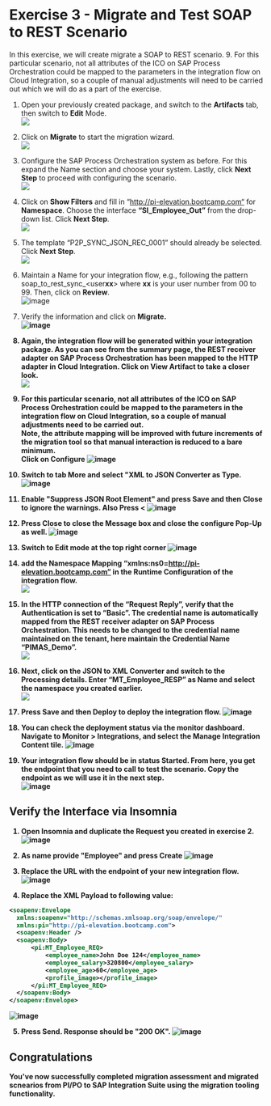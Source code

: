 # Exercise 3 - Migrate and Test SOAP to REST Scenario

In this exercise, we will create migrate a SOAP to REST scenario. 9.	For this particular scenario, not all attributes of the ICO on SAP Process Orchestration could be mapped to the parameters in the integration flow on Cloud Integration, so a couple of manual adjustments will need to be carried out which we will do as a part of the exercise.

1. Open your previously created package, and switch to the <b>Artifacts</b> tab, then switch to <b>Edit</b> Mode.
<br>![](/exercises/ex3/images/1.OpenPreviousPackage.png)

2. Click on <b>Migrate</b> to start the migration wizard.
<br>![](/exercises/ex3/images/2.0_ClickOnMigrate.png)

3.	Configure the SAP Process Orchestration system as before. For this expand the Name section and choose your system. Lastly, click <b>Next Step</b> to proceed with configuring the scenario.
<br>![](/exercises/ex3/images/3.0_Migrate_SelectPO_System.png)

4.	Click on <b>Show Filters</b> and fill in “http://pi-elevation.bootcamp.com“ for <b>Namespace</b>. Choose the interface <b>“SI_Employee_Out”</b> from the drop-down list. Click <b>Next Step</b>.
<br>![](/exercises/ex3/images/3.1_Migrate_SelectPO_Artifacts.png)

5.	The template “P2P_SYNC_JSON_REC_0001” should already be selected. Click <b>Next Step</b>. 
<br>![](/exercises/ex3/images/3.2_Migrate_SelectPO_Template.png)

6.	Maintain a Name for your integration flow, e.g., following the pattern soap_to_rest_sync_\<user<b>xx</b>\> where <b>xx</b> is your user number from 00 to 99. Then, click on <b>Review</b>.
<br>![image](https://github.com/SAP-samples/teched2023-IN268/assets/118828983/d2dc66bd-62bd-40ef-aad9-5685d20b9fef)

7.	Verify the information and click on <b>Migrate<b>.
<br>![image](https://github.com/SAP-samples/teched2023-IN268/assets/118828983/82e82c77-21ac-49de-a29e-fca919d8efc0)

8.	Again, the integration flow will be generated within your integration package. As you can see from the summary page, the REST receiver adapter on SAP Process Orchestration has been mapped to the HTTP adapter in Cloud Integration. Click on  View Artifact to take a closer look. 
<br>![](/exercises/ex3/images/4.0_Migration_Success.png)

9.	For this particular scenario, not all attributes of the ICO on SAP Process Orchestration could be mapped to the parameters in the integration flow on Cloud Integration, so a couple of manual adjustments need to be carried out.<br>
Note, the attribute mapping will be improved with future increments of the migration tool so that manual interaction is reduced to a bare minimum.<br>
Click on <b>Configure</b>
![image](https://github.com/SAP-samples/teched2023-IN268/assets/118828983/adf766e5-39a7-4a6a-a0cd-a087c0660efa)

10. Switch to tab <b>More</b> and select <b>"XML to JSON Converter as Type</b>.
![image](https://github.com/SAP-samples/teched2023-IN268/assets/118828983/abd693af-a220-481c-95d2-8ce6fa32e1bd)

11. <b>Enable "Suppress JSON Root Element"</b> and press <b>Save</b> and then <b>Close</b> to ignore the warnings. Also Press <
![image](https://github.com/SAP-samples/teched2023-IN268/assets/118828983/b1c96604-44a0-4d69-84b7-e1c70958fa75)

12. Press <b>Close</b> to close the Message box and <b>close</b> the configure Pop-Up as well.
    ![image](https://github.com/SAP-samples/teched2023-IN268/assets/118828983/64e0f7f8-5f13-4669-b06b-d8974c76e9a5)

14. Switch to <b>Edit</b> mode at the top right corner
![image](https://github.com/SAP-samples/teched2023-IN268/assets/118828983/59e162de-fc10-4702-9bd4-4429cfc351bc)

15. add the <b>Namespace Mapping “xmlns:ns0=http://pi-elevation.bootcamp.com”</b> in the <b>Runtime Configuration</b> of the integration flow.
<br>![](/exercises/ex3/images/5.0_View_iFlow_Changes_to_Make.png)

16.	In the HTTP connection of the “Request Reply”, verify that the Authentication is set to “Basic”. The credential name is automatically mapped from the REST receiver adapter on SAP Process Orchestration. This needs to be changed to the credential name maintained on the tenant, here maintain the Credential Name “PIMAS_Demo”.
<br>![](/exercises/ex3/images/5.2_Edit_iFlow_Request_Reply.png)

17.	Next, click on the  JSON to XML Converter and switch to the <b>Processing details</b>. <b>Enter “MT_Employee_RESP” as Name</b> and <b>select the namespace</b> you created earlier.
<br>![](/exercises/ex3/images/5.3_Edit_iFlow_JSON_to_XML.png)

18.	Press <b>Save</b> and then <b>Deploy</b> to deploy the integration flow.
    ![image](https://github.com/SAP-samples/teched2023-IN268/assets/118828983/3d598e71-4e98-4c94-b574-2fd370357fb0)

19. You can check the deployment status via the monitor dashboard. Navigate to <b>Monitor > Integrations</b>, and select the <b>Manage Integration Content</b> tile.
    ![image](https://github.com/SAP-samples/teched2023-IN268/assets/118828983/4e02fbcd-7789-4c8d-83b5-a1994deaca73)
   
20. Your integration flow should be in status <b>Started</b>. From here, you get the endpoint that you need to call to test the scenario. <b>Copy the endpoint</b> as we will use it in the next step.
    <br>![image](https://github.com/SAP-samples/teched2023-IN268/assets/118828983/defda659-1542-4cdd-99f4-7732d0cd7742)


## Verify the Interface via Insomnia

1.	Open Insomnia and <b>duplicate</b> the Request you created in exercise 2.
![image](https://github.com/SAP-samples/teched2023-IN268/assets/118828983/f38c37a9-ebe7-4891-bc99-3d633841d5b3)

2. As name provide "Employee" and press <b>Create</b>
![image](https://github.com/SAP-samples/teched2023-IN268/assets/118828983/fe96cd82-3a74-4467-bd4b-35c14056847a)

3. <b>Replace the URL</b> with the endpoint of your new integration flow.
![image](https://github.com/SAP-samples/teched2023-IN268/assets/118828983/d5cf1d5b-9c2a-4a99-a152-3eee38c9312a)

4. Replace the XML Payload to following value:
  ```xml
<soapenv:Envelope
    xmlns:soapenv="http://schemas.xmlsoap.org/soap/envelope/"
    xmlns:pi="http://pi-elevation.bootcamp.com">
    <soapenv:Header />
    <soapenv:Body>
        <pi:MT_Employee_REQ>
            <employee_name>John Doe 124</employee_name>
            <employee_salary>320800</employee_salary>
            <employee_age>60</employee_age>
            <profile_image></profile_image>
        </pi:MT_Employee_REQ>
    </soapenv:Body>
</soapenv:Envelope>
```
![image](https://github.com/SAP-samples/teched2023-IN268/assets/118828983/3d105a27-cc64-4f0a-ab41-add7b5c42905)

5. Press <b>Send</b>. Response should be "200 OK".
![image](https://github.com/SAP-samples/teched2023-IN268/assets/118828983/1b44d138-5470-4f86-876f-d67a152d824e)




## Congratulations

You've now successfully completed migration assessment and migrated scnearios from PI/PO to SAP Integration Suite using the migration tooling functionality.

